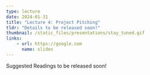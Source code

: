```yaml
---
type: lecture
date: 2024-01-31
title: "Lecture 4: Project Pitching"
tldr: "Details to be released soon!"
thumbnail: /static_files/presentations/stay_tuned.gif
links: 
    - url: https://google.com
      name: slides
---
```

Suggested Readings to be released soon!
